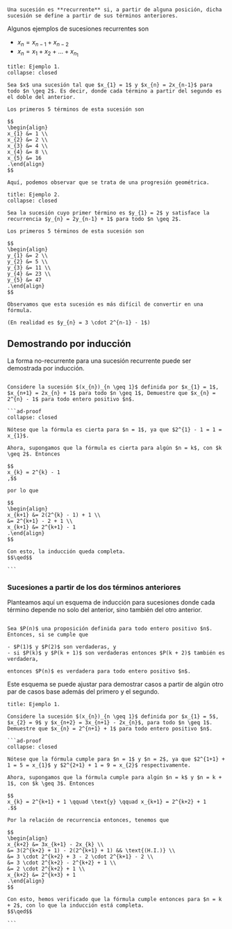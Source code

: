 ```ad-definition


Una sucesión es **recurrente** si, a partir de alguna posición, dicha sucesión se define a partir de sus términos anteriores.

```

Algunos ejemplos de sucesiones recurrentes son

- $x_{n} = x_{n-1} + x_{n-2}$
- $x_{n} = x_{1} + x_{2} + \ldots + x_{n_1}$

```ad-example
title: Ejemplo 1.
collapse: closed

Sea $x$ una sucesión tal que $x_{1} = 1$ y $x_{n} = 2x_{n-1}$ para todo $n \geq 2$. Es decir, donde cada término a partir del segundo es el doble del anterior.

Los primeros 5 términos de esta sucesión son

$$
\begin{align}
x_{1} &= 1 \\
x_{2} &= 2 \\
x_{3} &= 4 \\
x_{4} &= 8 \\
x_{5} &= 16
.\end{align}
$$

Aquí, podemos observar que se trata de una progresión geométrica.

```

```ad-example
title: Ejemplo 2.
collapse: closed

Sea la sucesión cuyo primer término es $y_{1} = 2$ y satisface la recurrencia $y_{n} = 2y_{n-1} + 1$ para todo $n \geq 2$.

Los primeros 5 términos de esta sucesión son

$$
\begin{align}
y_{1} &= 2 \\
y_{2} &= 5 \\
y_{3} &= 11 \\
y_{4} &= 23 \\
y_{5} &= 47
.\end{align}
$$

Observamos que esta sucesión es más difícil de convertir en una fórmula.

(En realidad es $y_{n} = 3 \cdot 2^{n-1} - 1$)

```

## Demostrando por inducción

La forma no-recurrente para una sucesión recurrente puede ser demostrada por inducción.

````ad-exercise

Considere la sucesión $(x_{n})_{n \geq 1}$ definida por $x_{1} = 1$, $x_{n+1} = 2x_{n} + 1$ para todo $n \geq 1$, Demuestre que $x_{n} = 2^{n} - 1$ para todo entero positivo $n$.

```ad-proof
collapse: closed

Nótese que la fórmula es cierta para $n = 1$, ya que $2^{1} - 1 = 1 = x_{1}$.

Ahora, supongamos que la fórmula es cierta para algún $n = k$, con $k \geq 2$. Entonces

$$
x_{k} = 2^{k} - 1
,$$

por lo que

$$
\begin{align}
x_{k+1} &= 2(2^{k} - 1) + 1 \\
&= 2^{k+1} - 2 + 1 \\
x_{k+1} &= 2^{k+1} - 1
.\end{align}
$$

Con esto, la inducción queda completa.
$$\qed$$

```

````

### Sucesiones a partir de los dos términos anteriores

Planteamos aquí un esquema de inducción para sucesiones donde cada término depende no solo del anterior, sino también del otro anterior.

```ad-proposition

Sea $P(n)$ una proposición definida para todo entero positivo $n$. Entonces, si se cumple que

- $P(1)$ y $P(2)$ son verdaderas, y
- si $P(k)$ y $P(k + 1)$ son verdaderas entonces $P(k + 2)$ también es verdadera,

entonces $P(n)$ es verdadera para todo entero positivo $n$.

```

Este esquema se puede ajustar para demostrar casos a partir de algún otro par de casos base además del primero y el segundo.

````ad-example
title: Ejemplo 1.

Considere la sucesión $(x_{n})_{n \geq 1}$ definida por $x_{1} = 5$, $x_{2} = 9$ y $x_{n+2} = 3x_{n+1} - 2x_{n}$, para todo $n \geq 1$. Demuestre que $x_{n} = 2^{n+1} + 1$ para todo entero positivo $n$.

```ad-proof
collapse: closed

Nótese que la fórmula cumple para $n = 1$ y $n = 2$, ya que $2^{1+1} + 1 = 5 = x_{1}$ y $2^{2+1} + 1 = 9 = x_{2}$ respectivamente.

Ahora, supongamos que la fórmula cumple para algún $n = k$ y $n = k + 1$, con $k \geq 3$. Entonces

$$
x_{k} = 2^{k+1} + 1 \qquad \text{y} \qquad x_{k+1} = 2^{k+2} + 1
.$$

Por la relación de recurrencia entonces, tenemos que

$$
\begin{align}
x_{k+2} &= 3x_{k+1} - 2x_{k} \\
&= 3(2^{k+2} + 1) - 2(2^{k+1} + 1) && \text{(H.I.)} \\
&= 3 \cdot 2^{k+2} + 3 - 2 \cdot 2^{k+1} - 2 \\
&= 3 \cdot 2^{k+2} - 2^{k+2} + 1 \\
&= 2 \cdot 2^{k+2} + 1 \\
x_{k+2} &= 2^{k+3} + 1
.\end{align}
$$

Con esto, hemos verificado que la fórmula cumple entonces para $n = k + 2$, con lo que la inducción está completa.
$$\qed$$

```

````
